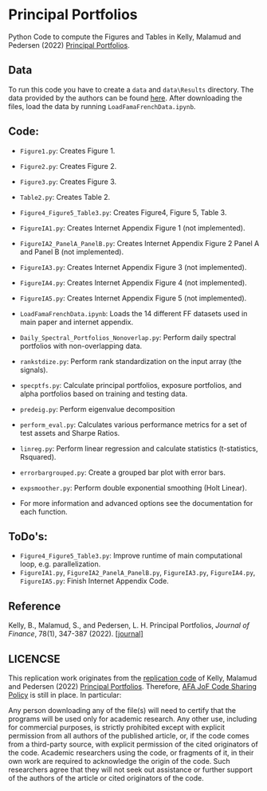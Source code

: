 # Principal Portfolios

Python Code to compute the Figures and Tables in Kelly, Malamud and Pedersen (2022) [Principal Portfolios](https://doi.org/10.1111/jofi.13199).

## Data
To run this code you have to create a `data` and `data\Results` directory. The data provided by the authors can be found [here](https://onlinelibrary.wiley.com/action/downloadSupplement?doi=10.1111%2Fjofi.13199&file=jofi13199-sup-0002-ReplicationCode.zip). After downloading the files, load the data by running `LoadFamaFrenchData.ipynb`.

## Code:

* `Figure1.py`: Creates Figure 1.
* `Figure2.py`: Creates Figure 2.
* `Figure3.py`: Creates Figure 3.
* `Table2.py`: Creates Table 2.
* `Figure4_Figure5_Table3.py`: Creates Figure4, Figure 5, Table 3.
* `FigureIA1.py`: Creates Internet Appendix Figure 1 (not implemented).
* `FigureIA2_PanelA_PanelB.py`: Creates Internet Appendix Figure 2 Panel A and Panel B (not implemented).
* `FigureIA3.py`: Creates Internet Appendix Figure 3 (not implemented).
* `FigureIA4.py`: Creates Internet Appendix Figure 4 (not implemented).
* `FigureIA5.py`: Creates Internet Appendix Figure 5 (not implemented).

* `LoadFamaFrenchData.ipynb`: Loads the 14 different FF datasets used in main paper and internet appendix.
* `Daily_Spectral_Portfolios_Nonoverlap.py`: Perform daily spectral portfolios with non-overlapping data.
* `rankstdize.py`: Perform rank standardization on the input array (the signals).
* `specptfs.py`: Calculate principal portfolios, exposure portfolios, and alpha portfolios based on training and testing data.
* `predeig.py`: Perform eigenvalue decomposition
* `perform_eval.py`: Calculates various performance metrics for a set of test assets and Sharpe Ratios.
* `linreg.py`: Perform linear regression and calculate statistics (t-statistics, Rsquared).
* `errorbargrouped.py`: Create a grouped bar plot with error bars.
* `expsmoother.py`: Perform double exponential smoothing (Holt Linear).

* For more information and advanced options see the documentation for each function.


## ToDo's:

* `Figure4_Figure5_Table3.py`: Improve runtime of main computational loop, e.g. parallelization.
* `FigureIA1.py`, `FigureIA2_PanelA_PanelB.py`, `FigureIA3.py`, `FigureIA4.py`, `FigureIA5.py`: Finish Internet Appendix Code.


## Reference
Kelly, B., Malamud, S., and Pedersen, L. H. Principal Portfolios,
<em>Journal of Finance</em>, 78(1), 347-387 (2022). [[journal]](https://doi.org/10.1111/jofi.13199)<br />


## LICENCSE
This replication work originates from the [replication code](https://onlinelibrary.wiley.com/action/downloadSupplement?doi=10.1111%2Fjofi.13199&file=jofi13199-sup-0002-ReplicationCode.zip) of Kelly, Malamud and Pedersen (2022) [Principal Portfolios](https://doi.org/10.1111/jofi.13199). Therefore, [AFA JoF Code Sharing Policy](https://afajof.org/wp-content/uploads/files/policies-and-guidelines/CodePolicy.pdf) is still in place. In particular:

Any	person downloading any of the file(s) will need	to certify that the programs will be used only for academic
research. Any other	use, including for commercial purposes, is strictly prohibited except with explicit permission from 
all	authors	of the published article, or, if the code comes from a third-party source, with explicit permission	of the
cited originators of the code. Academic	researchers	using the code,	or fragments of	it, in their own work are required
to acknowledge the origin of the code. Such	researchers	agree that they	will not seek out assistance or further support
of the authors of the article or cited originators of the code.
